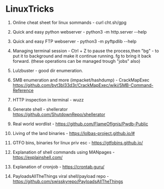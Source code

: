 # LinuxTricks

1. Online cheat sheet for linux sommands -
  curl cht.sh/gpg
  
2. Quick and easy python webserver -
  python3 -m http.server --help
  
3. Quick and easy FTP webserver -
  python3 -m pyftpdlib --help
  
4. Managing terminal session -
  Ctrl + Z to pause the process,then "bg" - to put it to background and make it continue running.
  fg to bring it back forward. (these operations can be managed trough "jobs" also)
  
5. Lulzbuster - good dir enumeration.

6. SMB enumeration and more (impacket/hashdump) - CrackMapExec
  https://github.com/byt3bl33d3r/CrackMapExec/wiki/SMB-Command-Reference
  
7. HTTP inspection in terminal - wuzz

8. Generate shell - shellerator https://github.com/ShutdownRepo/shellerator

9. Real world wordlist - https://github.com/FlameOfIgnis/Pwdb-Public

10. Living of the land binaries - https://lolbas-project.github.io/#

11. GTFO bins, binaries for linux priv esc - https://gtfobins.github.io/

12. Explanation of shell commands using MANpages - https://explainshell.com/

13. Explanation of cronjob - https://crontab.guru/

14. PayloadsAllTheThings viral shell/payload repo - https://github.com/swisskyrepo/PayloadsAllTheThings


